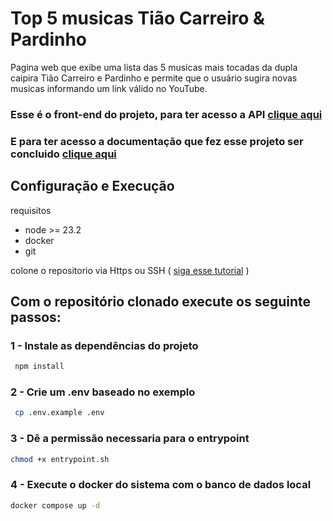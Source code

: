 # Top 5 musicas Tião Carreiro & Pardinho
Pagina web que exibe uma lista das 5 musicas mais tocadas da dupla caipira Tião Carreiro e Pardinho e permite que o usuário sugira novas musicas informando um link válido no YouTube.

### Esse é o front-end do projeto, para ter acesso a API [clique aqui](https://github.com/CandidoRPNeto/top-five-songs-api#)
### E para ter acesso a documentação que fez esse projeto ser concluido [clique aqui](https://docs.google.com/document/d/1vACHjs0kJnu2AlwZyGqdHVVEOsl0eEGDQH5MzY7Pfy4/edit?usp=sharing)

## Configuração e Execução

requisitos 
- node >= 23.2
- docker
- git

colone o repositorio via Https ou SSH ( [siga esse tutorial](https://docs.github.com/en/authentication/connecting-to-github-with-ssh/generating-a-new-ssh-key-and-adding-it-to-the-ssh-agent) )

## Com o repositório clonado execute os seguinte passos:

### 1 - Instale as dependências do projeto
```bash
 npm install
```

### 2 - Crie um .env baseado no exemplo
```bash
 cp .env.example .env 
```

### 3 - Dê a permissão necessaria para o entrypoint
```bash
chmod +x entrypoint.sh
```

### 4 - Execute o docker do sistema com o banco de dados local
```bash
docker compose up -d
```
